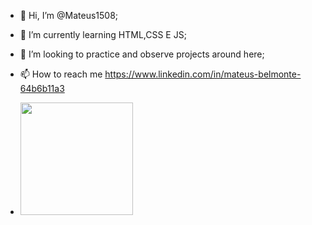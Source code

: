
- 👋 Hi, I’m @Mateus1508;

- 🌱 I’m currently learning  HTML,CSS E JS;

- 💞️ I’m looking to  practice and observe projects around here;

- 📫 How to reach me https://www.linkedin.com/in/mateus-belmonte-64b6b11a3
- <img height="180em" src="https://github-readme-stats.vercel.app/api/top-langs/?username=Mateus1508&layout=compact&langs_count=7&theme=dracula"/>

